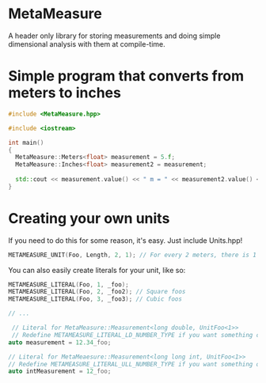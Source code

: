 # MetaMeasure
A header only library for storing measurements and doing simple dimensional analysis with them at compile-time.

# Simple program that converts from meters to inches
```cpp
#include <MetaMeasure.hpp>

#include <iostream>

int main()
{
  MetaMeasure::Meters<float> measurement = 5.f;
  MetaMeasure::Inches<float> measurement2 = measurement;
  
  std::cout << measurement.value() << " m = " << measurement2.value() << " in\n";
}
```

# Creating your own units
If you need to do this for some reason, it's easy. Just include Units.hpp!

```cpp
METAMEASURE_UNIT(Foo, Length, 2, 1); // For every 2 meters, there is 1 foo
```

You can also easily create literals for your unit, like so:
```cpp
METAMEASURE_LITERAL(Foo, 1, _foo);
METAMEASURE_LITERAL(Foo, 2, _foo2); // Square foos
METAMEASURE_LITERAL(Foo, 3, _foo3); // Cubic foos

// ...

 // Literal for MetaMeasure::Measurement<long double, UnitFoo<1>>
 // Redefine METAMEASURE_LITERAL_LD_NUMBER_TYPE if you want something other than long double
auto measurement = 12.34_foo;

// Literal for MetaMeaesure::Measurement<long long int, UnitFoo<1>>
// Redefine METAMEASURE_LITERAL_ULL_NUMBER_TYPE if you want something other than long long int
auto intMeasurement = 12_foo;
```
